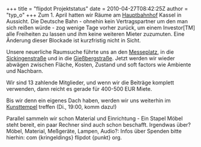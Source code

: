 +++
title = "flipdot Projektstatus"
date = 2010-04-27T08:42:25Z
author = "typ_o"
+++
Zum 1. April hatten wir Räume am
[Hauptbahnhof](http://flipdot.org/wiki/index.php?title=Raumsuche/G%C3%BCterabfertigung)
Kassel in Aussicht. Die Deutsche Bahn - ohnehin kein Vertragspartner um
den man sich reißen würde - zog wenige Tage vorher zurück, um einem
Investor\[TM\] alle Freiheiten zu lassen und ihm keine weiteren Mieter
zuzumuten. Eine Änderung dieser Blockade ist kurzfristig nicht in
Sicht.  
  
Unsere neuerliche Raumsuche führte uns an den
[Messeplatz](http://flipdot.org/wiki/index.php?title=Raumsuche/Messeplatz),
in die
[Sickingenstraße](http://flipdot.org/wiki/index.php?title=Raumsuche/Sickingenstrasse)
und in die
[Gießbergstraße](http://flipdot.org/wiki/index.php?title=Raumsuche/Gie%C3%9Fbergstra%C3%9Fe).
Jetzt werden wir wieder abwägen zwischen Fläche, Kosten, Zustand und
soft factors wie Ambiente und Nachbarn.  
  
Wir sind 13 zahlende Mitglieder, und wenn wir die Beiträge komplett
verwenden, dann reicht es gerade für 400-500 EUR Miete.  
  
Bis wir denn ein eigenes Dach haben, werden wir uns weiterhin im
[Kunsttempel](http://flipdot.org/blog/index.php?/archives/47-Ab-jetzt-immer-Dienstags.html)
treffen (Di., 19:00, komm dazu\!)  
  
Parallel sammeln wir schon Material und Einrichtung - Ein Stapel Möbel
steht bereit, ein paar Rechner sind auch schon beschafft. Irgendwas
über? Möbel, Material, Meßgeräte, Lampen, Audio?: Infos über Spenden
bitte hierhin: com {kringeldings} flipdot {punkt} org.
